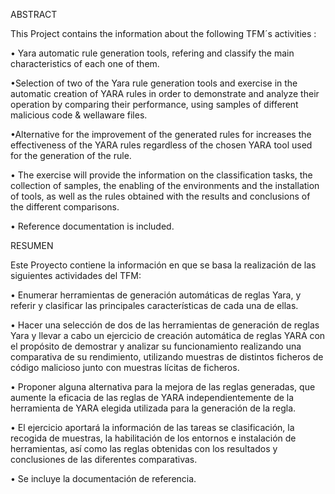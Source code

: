 ABSTRACT

This Project contains the information about the following TFM´s activities :

• Yara automatic rule generation tools, refering and classify the main characteristics of each one of them.

•Selection of two of the Yara rule generation tools and exercise in the automatic creation of YARA rules in order to demonstrate and analyze their operation by comparing their performance, using samples of different malicious code & wellaware files.  

•Alternative for the improvement of the generated rules for increases the effectiveness of the YARA rules regardless of the chosen YARA tool used for the generation of the rule.

• The exercise will provide the information on the classification tasks, the collection of samples, the enabling of the environments and the installation of tools, as well as the rules obtained with the results and conclusions of the different comparisons.

• Reference documentation is included.

RESUMEN

Este Proyecto contiene la información en que se basa la realización de las siguientes actividades del TFM:

•	Enumerar herramientas de generación automáticas de reglas Yara, y referir y clasificar las principales características de cada una de ellas.

•	Hacer una selección de dos de las herramientas de generación de reglas Yara y llevar a cabo un ejercicio de creación automática de reglas YARA con el propósito de demostrar y analizar su funcionamiento realizando una comparativa de su rendimiento, utilizando muestras de distintos ficheros de código malicioso junto con muestras lícitas de ficheros.

•	Proponer alguna alternativa para la mejora de las reglas generadas, que aumente la eficacia de las reglas de YARA independientemente de la herramienta de YARA elegida utilizada para la generación de la regla. 

•	El ejercicio aportará la información de las tareas se clasificación, la recogida de muestras, la habilitación de los entornos e instalación de herramientas, así como las reglas obtenidas con los resultados y conclusiones de las diferentes comparativas.

•	Se incluye la documentación de referencia.

